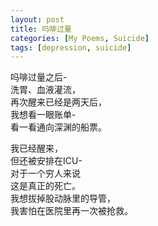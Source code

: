 ```yaml
---
layout: post
title: 吗啡过量
categories: [My Poems, Suicide]
tags: [depression, suicide]
---
```


吗啡过量之后-  
洗胃、血液灌流，  
再次醒来已经是两天后，  
我想看一眼账单-  
看一看通向深渊的船票。  

我已经醒来，  
但还被安排在ICU-  
对于一个穷人来说  
这是真正的死亡。  
我想拔掉股动脉里的导管，  
我害怕在医院里再一次被抢救。  
